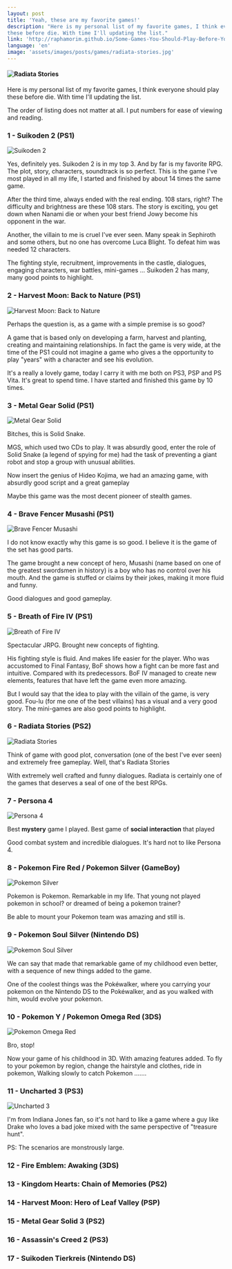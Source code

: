 ```yaml
---
layout: post
title: 'Yeah, these are my favorite games!'
description: "Here is my personal list of my favorite games, I think everyone should play
these before die. With time I'll updating the list."
link: 'http://raphamorim.github.io/Some-Games-You-Should-Play-Before-You-Die '
language: 'en'
image: 'assets/images/posts/games/radiata-stories.jpg'
---
```


#### <img src="/assets/images/posts/games/radiata-stories.jpg" alt="Radiata Stories" />

Here is my personal list of my favorite games, I think everyone should play
these before die. With time I'll updating the list.

<!-- more -->

The order of listing does not matter at all. I put numbers for ease of viewing
and reading.

### 1 - Suikoden 2 (PS1)

![Suikoden 2](/assets/images/posts/games/suikoden.jpg)

Yes, definitely yes. Suikoden 2 is in my top 3. And by far is my favorite RPG. The plot, story, characters, soundtrack is so perfect. This is the game I've most played in all my life, I started and finished by about 14 times the same game.

After the third time, always ended with the real ending. 108 stars, right? The difficulty and brightness are these 108 stars. The story is exciting, you get down when Nanami die or when your best friend Jowy become his opponent in the war.

Another, the villain to me is cruel I've ever seen. Many speak in Sephiroth and some others, but no one has overcome Luca Blight. To defeat him was needed 12 characters.

The fighting style, recruitment, improvements in the castle, dialogues, engaging characters, war battles, mini-games ... Suikoden 2 has many, many good points to highlight.

### 2 - Harvest Moon: Back to Nature (PS1)

![Harvest Moon: Back to Nature](/assets/images/posts/games/hm-back-to-nature.jpg)

Perhaps the question is, as a game with a simple premise is so good?

A game that is based only on developing a farm, harvest and planting, creating and maintaining relationships. In fact the game is very wide, at the time of the PS1 could not imagine a game who gives a the opportunity to play "years" with a character and see his evolution.

It's a really a lovely game, today I carry it with me both on PS3, PSP and PS Vita. It's great to spend time. I have started and finished this game by 10 times.

### 3 - Metal Gear Solid (PS1)

![Metal Gear Solid](/assets/images/posts/games/mgs.jpg)

Bitches, this is Solid Snake.

MGS, which used two CDs to play. It was absurdly good, enter the role of Solid Snake (a legend of spying for me) had the task of preventing a giant robot and stop a group with unusual abilities.

Now insert the genius of Hideo Kojima, we had an amazing game, with absurdly good script and a great gameplay

Maybe this game was the most decent pioneer of stealth games.

### 4 - Brave Fencer Musashi (PS1)

![Brave Fencer Musashi](/assets/images/posts/games/brave-fencer-musashi.jpg)

I do not know exactly why this game is so good. I believe it is the game of the set has good parts.

The game brought a new concept of hero, Musashi (name based on one of the greatest swordsmen in history) is a boy who has no control over his mouth. And the game is stuffed or claims by their jokes, making it more fluid and funny.

Good dialogues and good gameplay.

### 5 - Breath of Fire IV (PS1)

![Breath of Fire IV](/assets/images/posts/games/Breath-of-Fire-IV.jpg)

Spectacular JRPG. Brought new concepts of fighting.

His fighting style is fluid. And makes life easier for the player. Who was accustomed to Final Fantasy, BoF shows how a fight can be more fast and intuitive. Compared with its predecessors. BoF IV managed to create new elements, features that have left the game even more amazing.

But I would say that the idea to play with the villain of the game, is very good. Fou-lu (for me one of the best villains) has a visual and a very good story. The mini-games are also good points to highlight.

### 6 - Radiata Stories (PS2)

![Radiata Stories](/assets/images/posts/games/radiata-stories.jpg)

Think of game with good plot, conversation (one of the best I've ever seen) and extremely free gameplay. Well, that's Radiata Stories

With extremely well crafted and funny dialogues. Radiata is certainly one of the games that deserves a seal of one of the best RPGs.

### 7 - Persona 4

![Persona 4](/assets/images/posts/games/persona-4.jpg)

Best **mystery** game I played. Best game of **social interaction** that played

Good combat system and incredible dialogues. It's hard not to like Persona 4.

### 8 - Pokemon Fire Red / Pokemon Silver (GameBoy)

![Pokemon Silver](/assets/images/posts/games/pokemon-silver.jpg)

Pokemon is Pokemon. Remarkable in my life. That young not played pokemon in school? or dreamed of being a pokemon trainer?

Be able to mount your Pokemon team was amazing and still is.

### 9 - Pokemon Soul Silver (Nintendo DS)

![Pokemon Soul Silver](/assets/images/posts/games/pokemon-soul-silver.jpg)

We can say that made that remarkable game of my childhood even better, with a sequence of new things added to the game.

One of the coolest things was the Pokéwalker, where you carrying your pokemon on the Nintendo DS to the Pokéwalker, and as you walked with him, would evolve your pokemon.

### 10 - Pokemon Y / Pokemon Omega Red (3DS)

![Pokemon Omega Red](/assets/images/posts/games/pokemon-omega-ruby.jpg)

Bro, stop!

Now your game of his childhood in 3D. With amazing features added. To fly to your pokemon by region, change the hairstyle and clothes, ride in pokemon, Walking slowly to catch Pokemon .......

### 11 - Uncharted 3 (PS3)

![Uncharted 3](/assets/images/posts/games/uncharted-3.jpg)

I'm from Indiana Jones fan, so it's not hard to like a game where a guy like Drake who loves a bad joke mixed with the same perspective of "treasure hunt".

PS: The scenarios are monstrously large.

### 12 - Fire Emblem: Awaking (3DS)

### 13 - Kingdom Hearts: Chain of Memories (PS2)

### 14 - Harvest Moon: Hero of Leaf Valley (PSP)

### 15 - Metal Gear Solid 3 (PS2)

### 16 - Assassin's Creed 2 (PS3)

### 17 - Suikoden Tierkreis (Nintendo DS)


